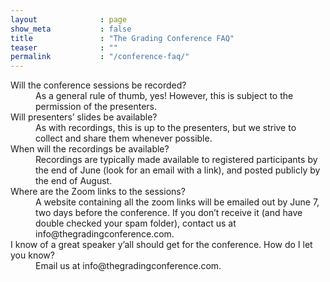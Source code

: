 ```yaml
---
layout              : page
show_meta           : false
title               : "The Grading Conference FAQ"
teaser              : ""
permalink           : "/conference-faq/"
---
```


<dl>
<dt>Will the conference sessions be recorded?</dt>
<dd>
As a general rule of thumb, yes! However, this is subject to the permission of the presenters.
</dd>

<dt>Will presenters’ slides be available?</dt>
<dd>
As with recordings, this is up to the presenters, but we strive to collect and share them whenever possible.
</dd>

<dt>When will the recordings be available?</dt>
<dd>
Recordings are typically made available to registered participants by the end of June (look for an email with a link), and posted publicly by the end of August.
</dd>

<dt>Where are the Zoom links to the sessions?</dt>
<dd>
A website containing all the zoom links will be emailed out by June 7, two days before the conference. If you don’t receive it (and have double checked your spam folder), contact us at info@thegradingconference.com.
</dd>

<dt>I know of a great speaker y’all should get for the conference. How do I let you know?</dt>
<dd>
Email us at info@thegradingconference.com.
</dd>
</dl>

